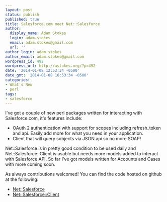 ```yaml
---
layout: post
status: publish
published: true
title: Salesforce.com meet Net::Salesforce
author:
  display_name: Adam Stokes
  login: adam.stokes
  email: adam.stokes@gmail.com
  url: ''
author_login: adam.stokes
author_email: adam.stokes@gmail.com
wordpress_id: 492
wordpress_url: http://astokes.org/?p=492
date: '2014-01-08 12:53:34 -0500'
date_gmt: '2014-01-08 16:53:34 -0500'
categories:
- What's New
- perl
tags:
- salesforce
---
```

<p>I've got a couple of new perl packages written for interacting with Salesforce.com, it's features include:</p>
<ul>
<li>OAuth 2 authentication with support for scopes including refresh_token and api. Easily add more for what you need in your application.</li>
<li>Client that will query sobjects via JSON api so no more SOAP!</li>
</ul>
<p>Net::Salesforce is in pretty good condition to be used daily and Net::Salesforce::Client is usable but needs more models added to interact with Salesforce API. So far I've got models written for Accounts and Cases with more coming soon.</p>
<p>As always contributions welcomed! You can find the code hosted on github at the following:</p>
<ul>
<li><a href="https://github.com/battlemidget/Net-Salesforce">Net::Salesforce</a></li>
<li><a href="https://github.com/battlemidget/Net-Salesforce-Client">Net::Salesforce::Client</a></li>
</ul>
